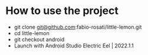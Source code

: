 # How to use the project

- git clone git@github.com:fabio-rosati/little-lemon.git
- cd little-lemon
- git checkout android
- Launch with Android Studio Electric Eel | 2022.1.1